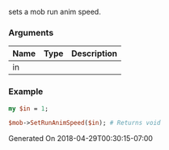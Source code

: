 sets a mob run anim speed.
### Arguments
**Name**|**Type**|**Description**
:---|:---|:---
in||

### Example

```perl
my $in = 1;

$mob->SetRunAnimSpeed($in); # Returns void
```


Generated On 2018-04-29T00:30:15-07:00
